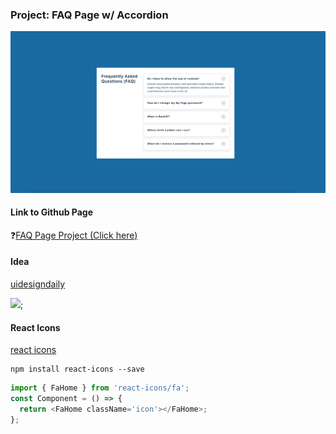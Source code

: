 ### Project: FAQ Page w/ Accordion

![1688327000074](image/README/1688327000074.png)

#### Link to Github Page

❓[FAQ Page Project (Click here)](https://jovyflagg.github.io/faq/)

#### Idea

[uidesigndaily](https://uidesigndaily.com/posts/sketch-accordion-website-day-1175)

![](./idea.png);

#### React Icons

[react icons](https://react-icons.github.io/react-icons/)

```
npm install react-icons --save
```

```javascript
import { FaHome } from 'react-icons/fa';
const Component = () => {
  return <FaHome className='icon'></FaHome>;
};
```
